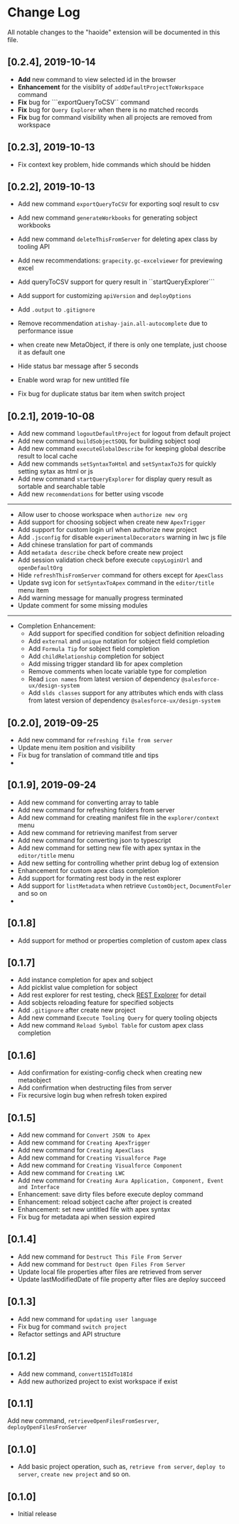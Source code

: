 # Change Log

All notable changes to the "haoide" extension will be documented in this file.

## [0.2.4], 2019-10-14
+ **Add** new command to view selected id in the browser
+ **Enhancement** for the visiblity of ```addDefaultProjectToWorkspace``` command
+ **Fix** bug for ```exportQueryToCSV`` command
+ **Fix** bug for ``Query Explorer`` when there is no matched records
+ **Fix** bug for command visibility when all projects are removed from workspace


## [0.2.3], 2019-10-13
+ Fix context key problem, hide commands which should be hidden


## [0.2.2], 2019-10-13
+ Add new command ```exportQueryToCSV``` for exporting soql result to csv
+ Add new command ```generateWorkbooks``` for generating sobject workbooks
+ Add new command ```deleteThisFromServer``` for deleting apex class by tooling API
+ Add new recommendations: ```grapecity.gc-excelviewer``` for previewing excel
+ Add queryToCSV support for query result in ``startQueryExplorer```
+ Add support for customizing ```apiVersion``` and ```deployOptions```
+ Add ```.output``` to ```.gitignore```
+ Remove recommendation ```atishay-jain.all-autocomplete``` due to performance issue
+ when create new MetaObject, if there is only one template, just choose it as default one
+ Hide status bar message after 5 seconds
+ Enable word wrap for new untitled file

+ Fix bug for duplicate status bar item when switch project


## [0.2.1], 2019-10-08
+ Add new command ```logoutDefaultProject``` for logout from default project
+ Add new command ```buildSobjectSOQL``` for building sobject soql
+ Add new command ```executeGlobalDescribe``` for keeping global describe result to local cache
+ Add new commands ```setSyntaxToHtml``` and ```setSyntaxToJS``` for quickly setting sytax as html or js
+ Add new command ```startQueryExplorer``` for display query result as sortable and searchable table
+ Add new ```recommendations``` for better using vscode
---
+ Allow user to choose workspace when ```authorize new org```
+ Add support for choosing sobject when create new  ```ApexTrigger```
+ Add support for custom login url when authorize new project
+ Add ```.jsconfig``` for disable ```experimentalDecorators``` warning in lwc js file
+ Add chinese translation for part of commands
+ Add ```metadata describe``` check before create new project
+ Add session validation check before execute ```copyLoginUrl``` and ```openDefaultOrg```
+ Hide ```refreshThisFromServer``` command for others except for ```ApexClass```
+ Update svg icon for ```setSyntaxToApex``` command in the ```editor/title``` menu item
+ Add warning message for manually progress terminated
+ Update comment for some missing modules
---
+ Completion Enhancement:
    - Add support for specified condition for sobject definition reloading
    - Add ```external``` and ```unique``` notation for sobject field completion
    - Add ```Formula Tip``` for sobject field completion
    - Add ```childRelationship``` completion for sobject
    - Add missing trigger standard lib for apex completion
    - Remove comments when locate variable type for completion
    - Read ```icon names``` from latest version of dependency ```@salesforce-ux/design-system```
    - Add ```slds classes``` support for any attributes which ends with class from latest version of dependency ```@salesforce-ux/design-system```


## [0.2.0], 2019-09-25
+ Add new command for ```refreshing file from server```
+ Update menu item position and visibility
+ Fix bug for translation of command title and tips
+ 

## [0.1.9], 2019-09-24

+ Add new command for converting array to table
+ Add new command for refreshing folders from server
+ Add new command for creating manifest file in the ``explorer/context`` menu
+ Add new command for retrieving manifest from server
+ Add new command for converting json to typescript
+ Add new command for setting new file with apex syntax in the ``editor/title`` menu
+ Add new setting for controlling whether print debug log of extension
+ Enhancement for custom apex class completion
+ Add support for formating rest body in the rest explorer
+ Add support for ``listMetadata`` when retrieve ``CustomObject``, ``DocumentFoler`` and so on
+ 


## [0.1.8]

+ Add support for method or properties completion of custom apex class


## [0.1.7]

+ Add instance completion for apex and sobject
+ Add picklist value completion for sobject
+ Add rest explorer for rest testing, check [REST Explorer](https://github.com/xjsender/haoide-vscode/blob/master/docs/restExplorer.gif) for detail
+ Add sobjects reloading feature for specified sobjects
+ Add ```.gitignore``` after create new project
+ Add new command ``Execute Tooling Query`` for query tooling objects
+ Add new command ``Reload Symbol Table`` for custom apex class completion


## [0.1.6]

+ Add confirmation for existing-config check when creating new metaobject
+ Add confirmation when destructing files from server
+ Fix recursive login bug when refresh token expired


## [0.1.5]

+ Add new command for ``Convert JSON to Apex``
+ Add new command for ``Creating ApexTrigger``
+ Add new command for ``Creating ApexClass``
+ Add new command for ``Creating Visualforce Page``
+ Add new command for ``Creating Visualforce Component``
+ Add new command for ``Creating LWC``
+ Add new command for ``Creating Aura Application, Component, Event and Interface``
+ Enhancement: save dirty files before execute deploy command
+ Enhancement: reload sobject cache after project is created
+ Enhancement: set new untitled file with apex syntax
+ Fix bug for metadata api when session expired

## [0.1.4]

+ Add new command for ``Destruct This File From Server``
+ Add new command for ``Destruct Open Files From Server``
+ Update local file properties after files are retrieved from server
+ Update lastModifiedDate of file property after files are deploy succeed

## [0.1.3]

+ Add new command for ``updating user language``
+ Fix bug for command ``switch project``
+ Refactor settings and API structure

## [0.1.2]

+ Add new command, ``convert15IdTo18Id``
+ Add new authorized project to exist workspace if exist

## [0.1.1]

Add new command, ``retrieveOpenFilesFromSesrver``, ``deployOpenFilesFronServer``

## [0.1.0]

- Add basic project operation, such as, ``retrieve from server``, ``deploy to server``, ``create new project`` and so on.

## [0.1.0]

- Initial release
